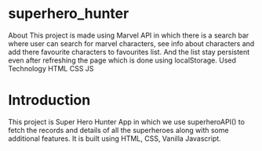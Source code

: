 # superhero_hunter
About
This project is made using Marvel API in which there is a search bar where user can search for marvel characters, see info about characters and add there favourite characters to favourites list. And the list stay persistent even after refreshing the page which is done using localStorage.
 Used Technology
HTML 
CSS
JS
# Introduction
This project is Super Hero Hunter App in which we use superheroAPI() to fetch the records and details of all the superheroes along with some additional features. It is built using HTML, CSS, Vanilla Javascript.

